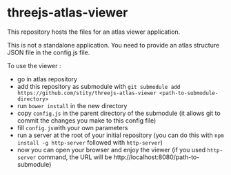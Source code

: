 # threejs-atlas-viewer
This repository hosts the files for an atlas viewer application.

This is not a standalone application. You need to provide an atlas structure JSON file in the config.js file.

To use the viewer :
* go in atlas repository
* add this repository as submodule with `git submodule add https://github.com/stity/threejs-atlas-viewer <path-to-submodule-directory>`
* run `bower install` in the new directory
* copy `config.js` in the parent directory of the submodule (it allows git to commit the changes you make to this config file)
* fill `config.js`with your own parameters
* run a server at the root of your initial repository (you can do this with `npm install -g http-server` followed with `http-server`)
* now you can open your browser and enjoy the viewer (if you used `http-server` command, the URL will be http://localhost:8080/path-to-submodule)